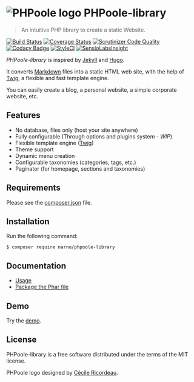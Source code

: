 # ![PHPoole logo](https://avatars2.githubusercontent.com/u/5618939?s=50 "Logo created by Cécile Ricordeau") PHPoole-library

> An intuitive PHP library to create a static Website.

[![Build Status](https://travis-ci.org/Narno/PHPoole-library.svg?branch=master)](https://travis-ci.org/Narno/PHPoole-library)
[![Coverage Status](https://coveralls.io/repos/github/Narno/PHPoole-library/badge.svg?branch=master)](https://coveralls.io/github/Narno/PHPoole-library?branch=master)
[![Scrutinizer Code Quality](https://scrutinizer-ci.com/g/Narno/PHPoole-library/badges/quality-score.png?b=master)](https://scrutinizer-ci.com/g/Narno/PHPoole-library/?branch=master)
[![Codacy Badge](https://api.codacy.com/project/badge/grade/adbaa5309cd749fc9e095ca47d347586)](https://www.codacy.com/app/Narno/PHPoole-library)
[![StyleCI](https://styleci.io/repos/32327575/shield)](https://styleci.io/repos/32327575)
[![SensioLabsInsight](https://insight.sensiolabs.com/projects/f4c44315-d370-499e-8f61-d6d1ce0cadde/mini.png)](https://insight.sensiolabs.com/projects/f4c44315-d370-499e-8f61-d6d1ce0cadde)

_PHPoole-library_ is inspired by [Jekyll](http://jekyllrb.com/) and [Hugo](http://gohugo.io/).

It converts [Markdown](http://daringfireball.net/projects/markdown/) files into a static HTML web site, with the help of [Twig](http://twig.sensiolabs.org), a flexible and fast template engine.

You can easily create a blog, a personal website, a simple corporate website, etc.

## Features

* No database, files only (host your site anywhere)
* Fully configurable (Through options and plugins system - _WIP_)
* Flexible template engine ([Twig](http://twig.sensiolabs.org/doc/templates.html))
* Theme support
* Dynamic menu creation
* Configurable taxonomies (categories, tags, etc.)
* Paginator (for homepage, sections and taxonomies)

## Requirements

Please see the [composer.json](composer.json) file.

## Installation

Run the following command:

    $ composer require narno/phpoole-library

## Documentation

* [Usage](docs/usage.md)
* [Package the Phar file](docs/phar.md)

## Demo

Try the [demo](https://github.com/Narno/PHPoole-demo).

## License

PHPoole-library is a free software distributed under the terms of the MIT license.

PHPoole logo designed by [Cécile Ricordeau](http://www.cecillie.fr).
